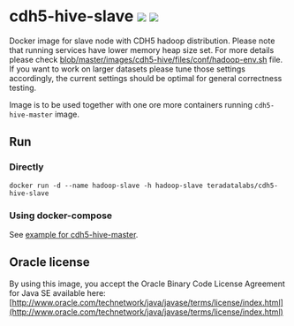 # cdh5-hive-slave [![][layers-badge]][layers-link] [![][version-badge]][dockerhub-link]
           
[layers-badge]: https://images.microbadger.com/badges/image/teradatalabs/cdh5-hive-slave.svg
[layers-link]: https://microbadger.com/images/teradatalabs/cdh5-hive-slave
[version-badge]: https://images.microbadger.com/badges/version/teradatalabs/cdh5-hive-slave.svg
[dockerhub-link]: https://hub.docker.com/r/teradatalabs/cdh5-hive-slave

Docker image for slave node with CDH5 hadoop distribution. Please note that running services have lower memory heap size set.
For more details please check [blob/master/images/cdh5-hive/files/conf/hadoop-env.sh](configuration) file.
If you want to work on larger datasets please tune those settings accordingly, the current settings should be optimal
for general correctness testing.

Image is to be used together with one ore more containers running `cdh5-hive-master` image.

## Run

### Directly

```
docker run -d --name hadoop-slave -h hadoop-slave teradatalabs/cdh5-hive-slave
```

### Using docker-compose

See [example for cdh5-hive-master](../cdh5-hive-master/README.md#using-docker-compose).

## Oracle license

By using this image, you accept the Oracle Binary Code License Agreement for Java SE available here:
[http://www.oracle.com/technetwork/java/javase/terms/license/index.html](http://www.oracle.com/technetwork/java/javase/terms/license/index.html)
